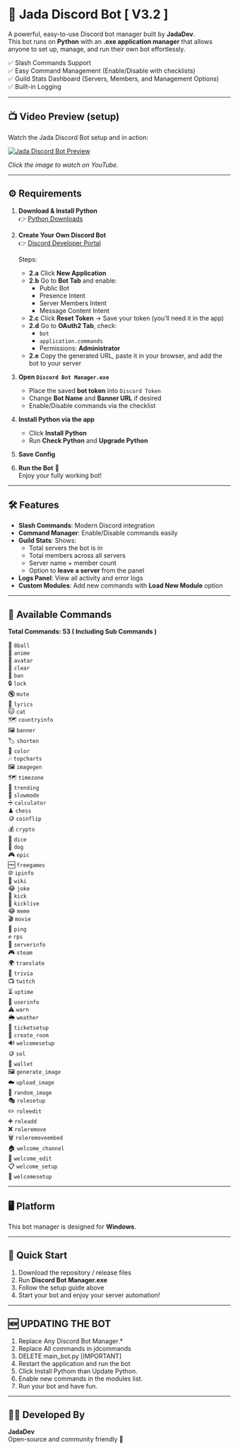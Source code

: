 # 🌟 Jada Discord Bot [ V3.2 ]

A powerful, easy-to-use Discord bot manager built by **JadaDev**.  
This bot runs on **Python** with an **.exe application manager** that allows anyone to set up, manage, and run their own bot effortlessly.  

✅ Slash Commands Support  
✅ Easy Command Management (Enable/Disable with checklists)  
✅ Guild Stats Dashboard (Servers, Members, and Management Options)  
✅ Built-in Logging  

---

## 📺 Video Preview (setup)

Watch the Jada Discord Bot setup and in action:  

[![Jada Discord Bot Preview](https://img.youtube.com/vi/VEjbYFO5rjI/0.jpg)](https://youtu.be/VEjbYFO5rjI)

*Click the image to watch on YouTube.*

---

## ⚙️ Requirements

1. **Download & Install Python**  
   👉 [Python Downloads](https://www.python.org/downloads/)

2. **Create Your Own Discord Bot**  
   👉 [Discord Developer Portal](https://discord.com/developers/applications/)  

   Steps:  
   - **2.a** Click **New Application**  
   - **2.b** Go to **Bot Tab** and enable:  
     - Public Bot  
     - Presence Intent  
     - Server Members Intent  
     - Message Content Intent  
   - **2.c** Click **Reset Token** → Save your token (you’ll need it in the app)  
   - **2.d** Go to **OAuth2 Tab**, check:  
     - `bot`  
     - `application.commands`  
     - Permissions: **Administrator**  
   - **2.e** Copy the generated URL, paste it in your browser, and add the bot to your server

3. **Open `Discord Bot Manager.exe`**  
   - Place the saved **bot token** into `Discord Token`  
   - Change **Bot Name** and **Banner URL** if desired  
   - Enable/Disable commands via the checklist  

4. **Install Python via the app**  
   - Click **Install Python**  
   - Run **Check Python** and **Upgrade Python**  

5. **Save Config**  

6. **Run the Bot** 🚀  
   Enjoy your fully working bot!

---

## 🛠 Features

- **Slash Commands**: Modern Discord integration  
- **Command Manager**: Enable/Disable commands easily  
- **Guild Stats**: Shows:  
  - Total servers the bot is in  
  - Total members across all servers  
  - Server name + member count  
  - Option to **leave a server** from the panel  
- **Logs Panel**: View all activity and error logs  
- **Custom Modules**: Add new commands with **Load New Module** option  

---

## 📜 Available Commands

**Total Commands: 53 ( Including Sub Commands )**  

🎱 `8ball`  
🎌 `anime`  
👤 `avatar`  
🧹 `clear`  
🔨 `ban`  
🔒 `lock`  
🔇 `mute`  
🎵 `lyrics`  
🐱 `cat`  
🗺 `countryinfo`  
🖼 `banner`  
🏷 `shorten`  
🎨 `color`  
🎶 `topcharts`  
🖼 `imagegen`  
🗺 `timezone`  
🔖 `trending`  
🐌 `slowmode`  
➗ `calculator`  
♟ `chess`  
🪙 `coinflip`  
💰 `crypto`  
🎲 `dice`  
🐶 `dog`  
🎮 `epic`  
🆓 `freegames`  
🌐 `ipinfo`  
📖 `wiki`  
😂 `joke`  
👢 `kick`  
📡 `kicklive`  
😂 `meme`  
🎬 `movie`  
📶 `ping`  
✊ `rps`  
🏰 `serverinfo`  
🎮 `steam`  
🌍 `translate`  
🧠 `trivia`  
📺 `twitch`  
⏳ `uptime`  
👥 `userinfo`  
⚠️ `warn`  
🌦 `weather`  
🎫 `ticketsetup`  
🔏 `create_room`  
🔊 `welcomesetup`  
🪙 `sol`  
📁 `wallet`  
🖼 `generate_image`  
☁️ `upload_image`  
🎲 `random_image`  
🎭 `rolesetup`  
✏️ `roleedit`  
➕ `roleadd`  
❌ `roleremove`  
🗑 `roleremoveembed`  
🏠 `welcome_channel`  
📝 `welcome_edit`  
📋 `welcome_setup`  
🎵 `welcomesetup`  

---

## 🖥 Platform

This bot manager is designed for **Windows**.  

---

## 🚀 Quick Start

1. Download the repository / release files  
2. Run **Discord Bot Manager.exe**  
3. Follow the setup guide above  
4. Start your bot and enjoy your server automation!  

---

## 🆕 UPDATING THE BOT

1. Replace Any Discord Bot Manager.*
2. Replace All commands in jdcommands
3. DELETE main_bot.py [IMPORTANT]
4. Restart the application and run the bot
5. Click Install Pythom than Update Python.
6. Enable new commands in the modules list.
7. Run your bot and have fun.

---

## 👨‍💻 Developed By

**JadaDev**  
Open-source and community friendly 💜
